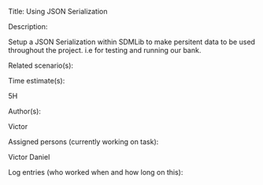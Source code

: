 Title: Using JSON Serialization

Description:

Setup a JSON Serialization within SDMLib to make persitent data to be used throughout the project. i.e for testing and running our bank.

Related scenario(s):

Time estimate(s):

5H

Author(s):

Victor

Assigned persons (currently working on task):

Victor
Daniel

Log entries (who worked when and how long on this):
